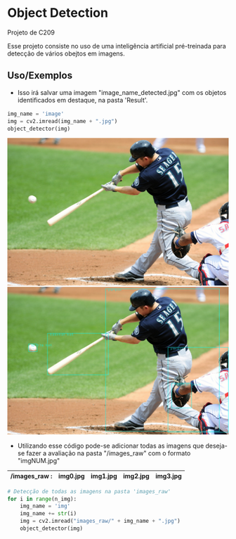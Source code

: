 
# Object Detection

Projeto de C209

Esse projeto consiste no uso de uma inteligência artificial pré-treinada para detecção de vários obejtos em imagens.



## Uso/Exemplos

- Isso irá salvar uma imagem "image_name_detected.jpg" com os objetos identificados em destaque, na pasta 'Result'.
```python
img_name = 'image'
img = cv2.imread(img_name + ".jpg")
object_detector(img)
```
![IMAGEM](https://github.com/Boremp/object_detection/blob/main/projeto/images_raw/img5.jpg)
![IMAGEM_RESULTADO](https://github.com/Boremp/object_detection/blob/main/projeto/result/img5_detected.jpg)

- Utilizando esse código pode-se adicionar todas as imagens que deseja-se fazer a avaliação na pasta "/images_raw" com o formato "imgNUM.jpg"

| /images_raw   :   | img0.jpg       |img1.jpg       | img2.jpg       | img3.jpg       |
| ----------------- |----------------| --------------| -------------- | -------------- |

```python
# Detecção de todas as imagens na pasta 'images_raw'
for i in range(n_img):
    img_name = 'img'
    img_name += str(i)
    img = cv2.imread("images_raw/" + img_name + ".jpg")
    object_detector(img)
```
